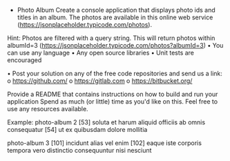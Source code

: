 - Photo Album
Create a console application that displays photo ids and titles in an album. The photos are available in this online web
service (https://jsonplaceholder.typicode.com/photos).

Hint: Photos are filtered with a query string. This will return photos within albumId=3
(https://jsonplaceholder.typicode.com/photos?albumId=3)
• You can use any language
• Any open source libraries
• Unit tests are encouraged

• Post your solution on any of the free code repositories and send us a link:
o https://github.com/
o https://gitlab.com
o https://bitbucket.org/

Provide a README that contains instructions on how to build and run your application
Spend as much (or little) time as you'd like on this. Feel free to use any resources available.

Example:
photo-album 2
[53] soluta et harum aliquid officiis ab omnis consequatur
[54] ut ex quibusdam dolore mollitia


photo-album 3
[101] incidunt alias vel enim
[102] eaque iste corporis tempora vero distinctio consequuntur nisi nesciunt
